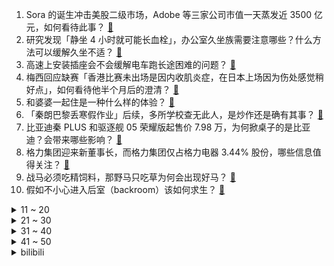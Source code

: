 1. Sora 的诞生冲击美股二级市场，Adobe 等三家公司市值一天蒸发近 3500 亿元，如何看待此事？ [:link:](https://www.zhihu.com/question/644913353)
2. 研究发现「静坐 4 小时就可能长血栓」，办公室久坐族需要注意哪些？什么方法可以缓解久坐不适？ [:link:](https://www.zhihu.com/question/644897330)
3. 高速上安装插座会不会缓解电车跑长途困难的问题？ [:link:](https://www.zhihu.com/question/644768483)
4. 梅西回应缺赛「香港比赛未出场是因内收肌炎症，在日本上场因为伤处感觉稍好点」，如何看待他半个月后的澄清？ [:link:](https://www.zhihu.com/question/644958069)
5. 和婆婆一起住是一种什么样的体验？ [:link:](https://www.zhihu.com/question/28317131)
6. 「秦朗巴黎丢寒假作业」后续，多所学校查无此人，是炒作还是确有其事？ [:link:](https://www.zhihu.com/question/644865981)
7. 比亚迪秦 PLUS 和驱逐舰 05 荣耀版起售价 7.98 万，为何掀桌子的是比亚迪？会带来哪些影响？ [:link:](https://www.zhihu.com/question/644625950)
8. 格力集团迎来新董事长，而格力集团仅占格力电器 3.44% 股份，哪些信息值得关注？ [:link:](https://www.zhihu.com/question/644861787)
9. 战马必须吃精饲料，那野马只吃草为何会出现好马？ [:link:](https://www.zhihu.com/question/28227476)
10. 假如不小心进入后室（backroom）该如何求生？ [:link:](https://www.zhihu.com/question/548332757)
<details>
<summary>11 ~ 20</summary>

11. 开封 10 岁男孩被烟花炸到后脑身亡不知凶手，家属「警方正在排查」，随着烟花解禁，应如何防范烟花风险？ [:link:](https://www.zhihu.com/question/644746231)
12. 宝马X5为什么销量这么强势？ [:link:](https://www.zhihu.com/question/643652573)
13. 刘雨欣发文称洛杉矶的家被盗贼扫荡一空，几千万家当全被搬走，长时间离家要做好哪些措施保证房屋安全？ [:link:](https://www.zhihu.com/question/644909966)
14. 上海女教师被丈夫举报出轨未成年学生，校方通报「停职调查，将严肃处理」，如何看待此事？ [:link:](https://www.zhihu.com/question/644868516)
15. 如何看待韩寒的《飞驰人生 2》居然是正统续作而且是完美结局？ [:link:](https://www.zhihu.com/question/644458295)
16. 苹果 iPhone 16 Pro 渲染图曝光，启用全新相机岛设计，如何评价这一变化？ [:link:](https://www.zhihu.com/question/644844507)
17. 写小说的话，文笔和剧情到底哪个更重要？ [:link:](https://www.zhihu.com/question/640808667)
18. 三天内超 14 家券商发布 19 份 Sora 研报，算力有望成投资新热门，哪些信息值得关注？ [:link:](https://www.zhihu.com/question/644842221)
19. 怎么才能让自己不内耗呢？ [:link:](https://www.zhihu.com/question/640157006)
20. 管泽元是目前 LPL 联赛 T0 级解说吗？ [:link:](https://www.zhihu.com/question/644648817)
</details>
<details>
<summary>21 ~ 30</summary>

21. 春节高速免费最后一刻有人被收全程费，工作人员解释「不建议卡点，来不及时可先下一次高速」，如何看待此事？ [:link:](https://www.zhihu.com/question/644840151)
22. 年轻人花3年工资买车值得吗? [:link:](https://www.zhihu.com/question/644046156)
23. 有多大必要读《纯粹理性批判》原著？ [:link:](https://www.zhihu.com/question/545243364)
24. 职场中真的需要靠「春山学」去争去抢吗？靠自己的实力按部就班地踏实干活不可行吗？ [:link:](https://www.zhihu.com/question/644756106)
25. 历史学是不是官科和民科差距最小的学科? [:link:](https://www.zhihu.com/question/644191125)
26. 如何评价行业首款定位女性AI超轻薄本的华硕新品a豆14 Air，有哪些值得关注的地方？ [:link:](https://www.zhihu.com/question/644943782)
27. 年后上班第一周，你的「精神状态」怎么样？ [:link:](https://www.zhihu.com/question/642870392)
28. 《鸣潮》第三次公开测试已于今天开始，如何评价《鸣潮》的质量和对游戏市场有何影响? [:link:](https://www.zhihu.com/question/644864109)
29. 23-24 赛季英超卢顿 1:2 曼联，如何评价这场比赛？ [:link:](https://www.zhihu.com/question/644821042)
30. 白话文和文言文的本质区别是什么？ [:link:](https://www.zhihu.com/question/637468987)
</details>
<details>
<summary>31 ~ 40</summary>

31. 如果中国古代有可可树，巧克力会不会成为中医神药？ [:link:](https://www.zhihu.com/question/643372601)
32. 2 月 19 日A股龙年「开门红」沪指收涨1.56%，全市场逾200只个股涨停，如何看待今日A股市场？ [:link:](https://www.zhihu.com/question/644850208)
33. 继发疯文学后，窝囊废文学成年轻人宣泄方式，如何看待这些网络新兴表达方式？反映出怎样的现象？ [:link:](https://www.zhihu.com/question/644864065)
34. 手机摄像越来越重要，哪些参数值得关注？怎么才能买到一款摄像功能强的手机？ [:link:](https://www.zhihu.com/question/641430697)
35. 荷兰首相回应是否允许乌克兰加入北约，称现在不能，但可以「折中」，如何解读？ [:link:](https://www.zhihu.com/question/644863103)
36. A 股龙年首个交易日三大股指集体收涨，沪指重回2900点，Sora 概念等表现亮眼，哪些信息值得关注？ [:link:](https://www.zhihu.com/question/644907039)
37. 如何评价中科院2024期刊预警名单? [:link:](https://www.zhihu.com/question/644840549)
38. 返工后情绪低落，「无意义感」又扑面而来，普通人到底如何跟漫长又无趣的人生和解？ [:link:](https://www.zhihu.com/question/644751286)
39. 全网都是贾玲运动健身减肥的视频和图片，各位健身达人，仅靠运动能减掉100斤？ [:link:](https://www.zhihu.com/question/644044798)
40. 《热辣滚烫》票房破 29 亿，贾玲有望成为首位电影票房破百亿的女导演吗？ [:link:](https://www.zhihu.com/question/644382675)
</details>
<details>
<summary>41 ~ 50</summary>

41. 有没有哪些旅行地，因为「气味」给你留下了深刻的印象？ [:link:](https://www.zhihu.com/question/642212939)
42. 如何看待当今许多大学生「大学好累，想回到高中」的观点？ [:link:](https://www.zhihu.com/question/637663061)
43. 看到极光真的会觉得很震撼吗？ [:link:](https://www.zhihu.com/question/642212874)
44. 有没有一张照片可以展示出你家小猫咪对你的爱？ [:link:](https://www.zhihu.com/question/643849970)
45. 四川一县城「花式」鼓励购房，鼓励企业预发工资交首付、月供垫付、首付缓付等，如何看待此举？ [:link:](https://www.zhihu.com/question/644914622)
46. 五菱星光跟风比亚迪官降，正式发布150KM进阶版荣耀价9.98万元，A级新能源车和燃油车谁更值得买？ [:link:](https://www.zhihu.com/question/644913493)
47. 美议员组团去匈牙利想当面施压批准瑞典入约，却被「拒之门外」，匈牙利此举意味着什么？能否顶住美西方压力？ [:link:](https://www.zhihu.com/question/644921646)
48. 贾玲瘦 100 斤，如果是你能瘦多少斤？ [:link:](https://www.zhihu.com/question/644402472)
49. 错怪孩子需要道歉吗? [:link:](https://www.zhihu.com/question/639749626)
50. 「娱乐」能否有效对抗抑郁症？ [:link:](https://www.zhihu.com/question/641917643)
</details><details>
<summary>bilibili</summary>

</details>